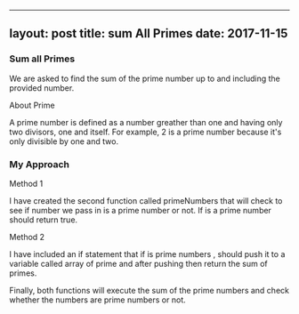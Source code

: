 
---
layout: post
title: sum All Primes
date: 2017-11-15
---

###  Sum all Primes

We are asked to find the sum of the prime number up to and including the provided number.

About Prime

A prime number is defined as a number greather than one and having
only two divisors, one and itself. For example, 2 is a prime number because it's only divisible  by one and two.


### My Approach

Method 1

I have created the second  function called primeNumbers that will  check to see if number we pass in is a prime number  or not. 
If is a prime number should return true.


Method 2

I have included an if statement that if is prime numbers , should
push it to a variable called array of prime and after pushing then 
return the sum of primes.

Finally, both functions will execute the sum of the prime numbers 
and check whether the numbers are prime numbers or not. 





